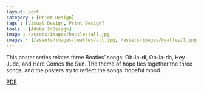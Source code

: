 ```yaml
---
layout: post
category : [Print Design]
tags : [Visual Design, Print Design]
tools : [Adobe InDesign]
image : /assets/images/beatles/all.jpg
images : [/assets/images/beatles/all.jpg, /assets/images/beatles/1.jpg, /assets/images/beatles/2.jpg, /assets/images/beatles/3.jpg]
---
```


<p class="description">
This poster series relates three
Beatles’ songs: Ob-la-di, Ob-la-da,
Hey Jude, and Here Comes the Sun.
The theme of hope ties together the
three songs, and the posters try to
reflect the songs’ hopeful mood.</p>

<p><a class = "button large" href="/assets/pdf/beatles.pdf">PDF</a></p>